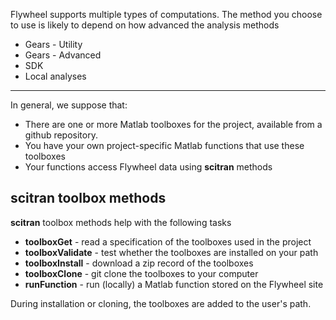 Flywheel supports multiple types of computations. The method you choose to use is likely to depend on how advanced the analysis methods 

* Gears - Utility
* Gears - Advanced
* SDK 
* Local analyses

***

In general, we suppose that:

* There are one or more Matlab toolboxes for the project, available from a github repository. 
* You have your own project-specific Matlab functions that use these toolboxes
* Your functions access Flywheel data using **scitran** methods

## scitran toolbox methods

**scitran** toolbox methods help with the following tasks

* **toolboxGet**      - read a specification of the toolboxes used in the project
* **toolboxValidate** - test whether the toolboxes are installed on your path
* **toolboxInstall**  - download a zip record of the toolboxes
* **toolboxClone**    - git clone the toolboxes to your computer
* **runFunction**     - run (locally) a Matlab function stored on the Flywheel site 

During installation or cloning, the toolboxes are added to the user's path.

